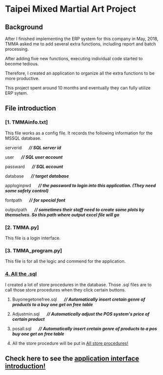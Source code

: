 # Taipei Mixed Martial Art Project

## Background
After I finished implementing the ERP system for this company in May, 2018, TMMA asked me to add several extra functions, including report and batch processing. 

After adding five new functions, executing individual code started to become tedious. 

Therefore, I created an application to organize all the extra functions to be more productive.

This project spent around 10 months and eventually they can fully utilize ERP sytem.


## File introduction
### [1. TMMAinfo.txt]
This file works as a config file. It records the following information for the MSSQL database.

serverid      &nbsp;&nbsp;&nbsp;&nbsp;   __*// SQL server id*__

user           &nbsp;&nbsp;&nbsp;&nbsp;   __*// SQL user account*__

passward      &nbsp;&nbsp;&nbsp;&nbsp;    __*// SQL account*__

database      &nbsp;&nbsp;&nbsp;&nbsp;     __*// target database*__

apploginpwd    &nbsp;&nbsp;&nbsp;&nbsp;    __*// the password to login into this application. (They need some safety control)*__

fontpath      &nbsp;&nbsp;&nbsp;&nbsp;    __*// for special font*__

outputpath     &nbsp;&nbsp;&nbsp;&nbsp;   __*// sometimes their staff need to create some plots by themselves. So this path where output excel file will go*__

### [2. TMMA.py]
This file is a login interface.


### [3. TMMA_program.py]
This file is for all the logic and commend for the application.

### [4. All the .sql](https://github.com/red574890/TMMA-report-project/tree/main/SQLcode)
I created a lot of store procedures in the database. Those .sql files are to call those store procedures when they click certain buttons.
1. Buyonegetonefree.sql  &nbsp;&nbsp;&nbsp;&nbsp; __*// Automatically insert cretain genre of products to a buy one get on free table*__

2. Adjustmin.sql        &nbsp;&nbsp;&nbsp;&nbsp;   __*// Automatically adjust the POS system's price of certain product*__

3. posall.sql          &nbsp;&nbsp;&nbsp;&nbsp;  __*// Automatically insert cretain genre of products to a pos buy one get on free table*__

4. All the store procedure will be put in [All store procedures!](https://github.com/red574890/TMMA-report-project/tree/main/SQLcode/all%20store%20procedures)


## Check here to see the [application interface introduction!](https://github.com/red574890/TMMA-report-project/blob/main/interface_guide/interface_guide.md)

